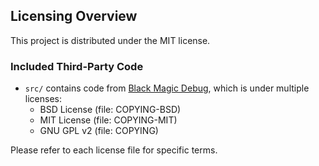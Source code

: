 ## Licensing Overview

This project is distributed under the MIT license.

### Included Third-Party Code

- `src/` contains code from [Black Magic Debug](https://github.com/blackmagic-debug/blackmagic),
  which is under multiple licenses:
  - BSD License (file: COPYING-BSD)
  - MIT License (file: COPYING-MIT)
  - GNU GPL v2 (file: COPYING)

Please refer to each license file for specific terms.
